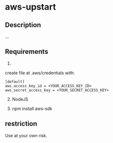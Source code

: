 # aws-upstart

## Description
...

## Requirements

1.
create file at .aws/credentials with: 
```
[default]
aws_access_key_id = <YOUR_ACCESS_KEY_ID>
aws_secret_access_key = <YOUR_SECRET_ACCESS_KEY>
```

2. NodeJS

3. npm install aws-sdk



## restriction
Use at your own risk.